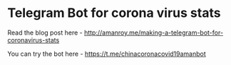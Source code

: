 # Telegram Bot for corona virus stats

Read the blog post here - http://amanroy.me/making-a-telegram-bot-for-coronavirus-stats

You can try the bot here - https://t.me/chinacoronacovid19amanbot